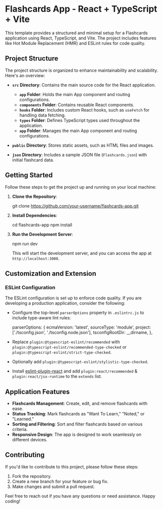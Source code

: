 # Flashcards App - React + TypeScript + Vite

This template provides a structured and minimal setup for a Flashcards application using React, TypeScript, and Vite. The project includes features like Hot Module Replacement (HMR) and ESLint rules for code quality.

## Project Structure

The project structure is organized to enhance maintainability and scalability. Here's an overview:

- **`src` Directory**: Contains the main source code for the React application.
  - **`app` Folder**: Holds the main App component and routing configurations.
  - **`components` Folder**: Contains reusable React components.
  - **`hooks` Folder**: Includes custom React hooks, such as `useFetch` for handling data fetching.
  - **`types` Folder**: Defines TypeScript types used throughout the application.
  - **`app` Folder**: Manages the main App component and routing configurations.

- **`public` Directory**: Stores static assets, such as HTML files and images.

- **`json` Directory**: Includes a sample JSON file (`Flashcards.json`) with initial flashcard data.

## Getting Started

Follow these steps to get the project up and running on your local machine:

1. **Clone the Repository**:


   git clone https://github.com/your-username/flashcards-app.git


2. **Install Dependencies**:


   cd flashcards-app
   npm install


3. **Run the Development Server**:


   npm run dev


   This will start the development server, and you can access the app at `http://localhost:3000`.

## Customization and Extension

### ESLint Configuration

The ESLint configuration is set up to enforce code quality. If you are developing a production application, consider the following:

- Configure the top-level `parserOptions` property in `.eslintrc.js` to include type-aware lint rules:


  parserOptions: {
    ecmaVersion: 'latest',
    sourceType: 'module',
    project: ['./tsconfig.json', './tsconfig.node.json'],
    tsconfigRootDir: __dirname,
  },


- Replace `plugin:@typescript-eslint/recommended` with `plugin:@typescript-eslint/recommended-type-checked` or `plugin:@typescript-eslint/strict-type-checked`.
- Optionally add `plugin:@typescript-eslint/stylistic-type-checked`.
- Install [eslint-plugin-react](https://github.com/jsx-eslint/eslint-plugin-react) and add `plugin:react/recommended` & `plugin:react/jsx-runtime` to the `extends` list.

## Application Features

- **Flashcards Management**: Create, edit, and remove flashcards with ease.
- **Status Tracking**: Mark flashcards as "Want To Learn," "Noted," or "Learned."
- **Sorting and Filtering**: Sort and filter flashcards based on various criteria.
- **Responsive Design**: The app is designed to work seamlessly on different devices.

## Contributing

If you'd like to contribute to this project, please follow these steps:

1. Fork the repository.
2. Create a new branch for your feature or bug fix.
3. Make changes and submit a pull request.

Feel free to reach out if you have any questions or need assistance. Happy coding!
